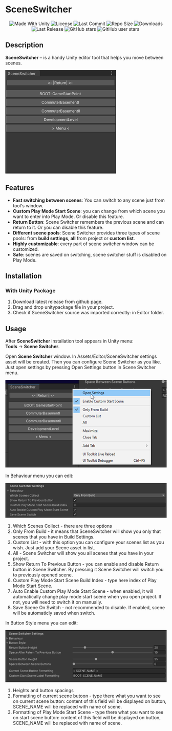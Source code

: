 <p align="center"><h1>SceneSwitcher</h1></p>
<p align="center">
  <a>
    <img alt="Made With Unity" src="https://img.shields.io/badge/made%20with-Unity-57b9d3.svg?logo=Unity">
  </a>
  <a>
    <img alt="License" src="https://img.shields.io/github/license/RimuruDev/SceneSwitcher?logo=github">
  </a>
  <a>
    <img alt="Last Commit" src="https://img.shields.io/github/last-commit/RimuruDev/SceneSwitcher?logo=Mapbox&color=orange">
  </a>
  <a>
    <img alt="Repo Size" src="https://img.shields.io/github/repo-size/RimuruDev/SceneSwitcher?logo=VirtualBox">
  </a>
  <a>
    <img alt="Downloads" src="https://img.shields.io/github/downloads/RimuruDev/SceneSwitcher/total?color=brightgreen">
  </a>
  <a>
    <img alt="Last Release" src="https://img.shields.io/github/v/release/RimuruDev/SceneSwitcher?include_prereleases&logo=Dropbox&color=yellow">
  </a>
  <a>
    <img alt="GitHub stars" src="https://img.shields.io/github/stars/RimuruDev/SceneSwitcher?branch=main&label=Stars&logo=GitHub&logoColor=ffffff&labelColor=282828&color=informational&style=flat">
  </a>
  <a>
    <img alt="GitHub user stars" src="https://img.shields.io/github/stars/RimuruDev?affiliations=OWNER&branch=main&label=User%20Stars&logo=GitHub&logoColor=ffffff&labelColor=282828&color=informational&style=flat">
  </a>
  <a>
    <img alt="" src="https://img.shields.io/github/watchers/RimuruDev/SceneSwitcher?style=flat">
  </a>
</p>

## Description

**SceneSwitcher** – is a handy Unity editor tool that helps you move between scenes.

![alt text](https://github.com/destructive-crab/SceneSwitcher/blob/main/Screenshots/SwitcherShowcase.png)

## Features

- **Fast switching between scenes**: You can switch to any scene just from tool's window.
- **Custom Play Mode Start Scene**: you can change from which scene you want to enter into Play Mode. Or disable this feature.
- **Return Button**: Scene Switcher remembers the previous scene and can return to it. Or you can disable this feature.
- **Different scene pools**: Scene Switcher provides three types of scene pools: from **build settings**, **all** from project or **custom list**.
- **Highly customizable**: every part of scene switcher window can be customized.
- **Safe**: scenes are saved on switching, scene switcher stuff is disabled on Play Mode.

## Installation
### With Unity Package 
1. Download latest release from github page.
2. Drag and drop unitypackage file in your project.
3. Check if SceneSwitcher source was imported correctly: in Editor folder.

## Usage

After **SceneSwitcher** installation tool appears in Unity menu:  
**Tools** → **Scene Switcher**.

Open **Scene Switcher** window. In Assets/Editor/SceneSwitcher settings asset will be created.
Then you can configure Scene Switcher as you like. Just open settings by pressing Open Settings button in Scene Switcher menu.

![alt text](https://github.com/destructive-crab/SceneSwitcher/blob/main/Screenshots/HowToOpenSettings.png)

In Behaviour menu you can edit:

![alt text](https://github.com/destructive-crab/SceneSwitcher/blob/main/Screenshots/BehaviourSettingsShowcase.png)

1. Which Scenes Collect - there are three options
  1. Only From Build - it means that SceneSwitcher will show you only that scenes that you have in Build Settings.
  2. Custom List - with this option you can configure your scenes list as you wish. Just add your Scene asset in list. 
  3. All - Scene Switcher will show you all scenes that you have in your project.
2. Show Return To Previous Button - you can enable and disable Return button in Scene Switcher. By pressing it Scene Switcher will switch you to previously opened scene.
3. Custom Play Mode Start Scene Build Index - type here index of Play Mode Start Scene.
4. Auto Enable Custom Play Mode Start Scene - when enabled, it will automatically change play mode start scene when you open project. If not, you will need to switch it on manually.
5. Save Scene On Switch - not recommended to disable. If enabled, scene will be automaticly saved when switch.

In Button Style menu you can edit:

![alt text](https://github.com/destructive-crab/SceneSwitcher/blob/main/Screenshots/StyleSettingsShowcase.png)

1. Heights and button spacings 
2. Formatting of current scene butoon - type there what you want to see on current scene button: content of this field will be displayed on button, SCENE_NAME will be replaced with name of scene.
3. Formatting of Play Mode Start Scene - type there what you want to see on start scene button: content of this field will be displayed on button, SCENE_NAME will be replaced with name of scene. 
